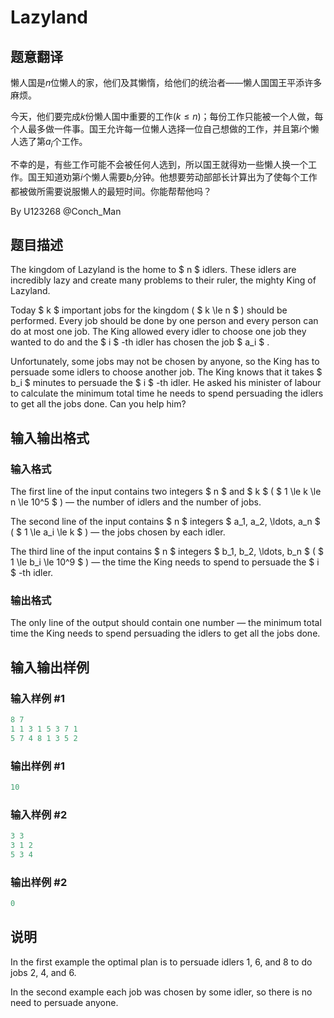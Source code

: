 # Lazyland

## 题意翻译

懒人国是$n$位懒人的家，他们及其懒惰，给他们的统治者——懒人国国王平添许多麻烦。

今天，他们要完成$k$份懒人国中重要的工作$(k\le n)$；每份工作只能被一个人做，每个人最多做一件事。国王允许每一位懒人选择一位自己想做的工作，并且第$i$个懒人选了第$a_i$个工作。

不幸的是，有些工作可能不会被任何人选到，所以国王就得劝一些懒人换一个工作。国王知道劝第$i$个懒人需要$b_i$分钟。他想要劳动部部长计算出为了使每个工作都被做所需要说服懒人的最短时间。你能帮帮他吗？

By U123268 @Conch_Man

## 题目描述

The kingdom of Lazyland is the home to $ n $ idlers. These idlers are incredibly lazy and create many problems to their ruler, the mighty King of Lazyland.

Today $ k $ important jobs for the kingdom ( $ k \le n $ ) should be performed. Every job should be done by one person and every person can do at most one job. The King allowed every idler to choose one job they wanted to do and the $ i $ -th idler has chosen the job $ a_i $ .

Unfortunately, some jobs may not be chosen by anyone, so the King has to persuade some idlers to choose another job. The King knows that it takes $ b_i $ minutes to persuade the $ i $ -th idler. He asked his minister of labour to calculate the minimum total time he needs to spend persuading the idlers to get all the jobs done. Can you help him?

## 输入输出格式

### 输入格式

The first line of the input contains two integers $ n $ and $ k $ ( $ 1 \le k \le n \le 10^5 $ ) — the number of idlers and the number of jobs.

The second line of the input contains $ n $ integers $ a_1, a_2, \ldots, a_n $ ( $ 1 \le a_i \le k $ ) — the jobs chosen by each idler.

The third line of the input contains $ n $ integers $ b_1, b_2, \ldots, b_n $ ( $ 1 \le b_i \le 10^9 $ ) — the time the King needs to spend to persuade the $ i $ -th idler.

### 输出格式

The only line of the output should contain one number — the minimum total time the King needs to spend persuading the idlers to get all the jobs done.

## 输入输出样例

### 输入样例 #1

```cpp
8 7
1 1 3 1 5 3 7 1
5 7 4 8 1 3 5 2

```
### 输出样例 #1

```cpp
10

```
### 输入样例 #2

```cpp
3 3
3 1 2
5 3 4

```
### 输出样例 #2

```cpp
0

```
## 说明

In the first example the optimal plan is to persuade idlers 1, 6, and 8 to do jobs 2, 4, and 6.

In the second example each job was chosen by some idler, so there is no need to persuade anyone.

